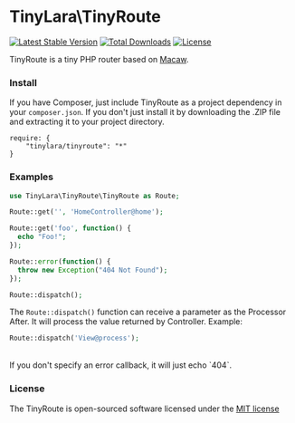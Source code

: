 TinyLara\TinyRoute
=====
[![Latest Stable Version](https://poser.pugx.org/tinylara/tinyroute/v/stable.svg)](https://packagist.org/packages/tinylara/tinyroute) [![Total Downloads](https://poser.pugx.org/tinylara/tinyroute/downloads.svg)](https://packagist.org/packages/tinylara/tinyroute) [![License](https://poser.pugx.org/tinylara/tinyroute/license.svg)](https://packagist.org/packages/tinylara/tinyroute)

TinyRoute is a tiny PHP router based on [Macaw](https://github.com/NoahBuscher/Macaw).

### Install

If you have Composer, just include TinyRoute as a project dependency in your `composer.json`. If you don't just install it by downloading the .ZIP file and extracting it to your project directory.

```
require: {
    "tinylara/tinyroute": "*"
}
```

### Examples

```php
use TinyLara\TinyRoute\TinyRoute as Route;

Route::get('', 'HomeController@home');

Route::get('foo', function() {
  echo "Foo!";
});

Route::error(function() {
  throw new Exception("404 Not Found");
});

Route::dispatch();
```

The `Route::dispatch()` function can receive a parameter as the Processor After. It will process the value returned by Controller. Example:

```php
Route::dispatch('View@process');
```
<br>
If you don't specify an error callback, it will just echo `404`.

### License

The TinyRoute is open-sourced software licensed under the [MIT license](http://opensource.org/licenses/MIT)
